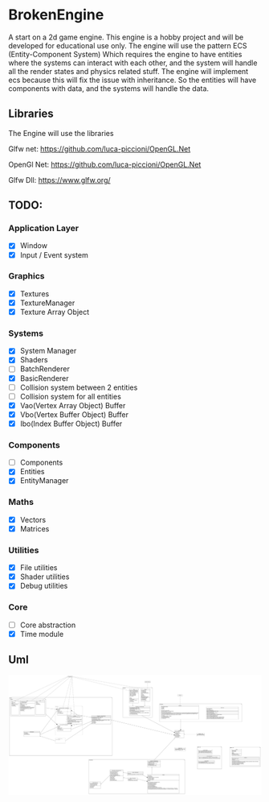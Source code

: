 # BrokenEngine
A start on a 2d game engine.
This engine is a hobby project and will be developed for educational use only. The engine will use the pattern ECS (Entity-Component System)
Which requires the engine to have entities where the systems can interact with each other, and the system will handle all the render states and physics related stuff.
The engine will implement ecs because this will fix the issue with inheritance. So the entities will have components with data, and the systems will handle the data.

## Libraries
The Engine will use the libraries

Glfw net: https://github.com/luca-piccioni/OpenGL.Net

OpenGl Net: https://github.com/luca-piccioni/OpenGL.Net

Glfw Dll: https://www.glfw.org/

## TODO:
### Application Layer
- [x] Window
- [x] Input / Event system
### Graphics
- [x] Textures
- [x] TextureManager
- [x] Texture Array Object
### Systems
- [x] System Manager
- [x] Shaders
- [ ] BatchRenderer
- [x] BasicRenderer
- [ ] Collision system between 2 entities
- [ ] Collision system for all entities
- [x] Vao(Vertex Array Object) Buffer
- [x] Vbo(Vertex Buffer Object) Buffer
- [x] Ibo(Index Buffer Object) Buffer
### Components
- [ ] Components
- [x] Entities
- [x] EntityManager
### Maths
- [x] Vectors
- [x] Matrices
### Utilities
- [x] File utilities
- [x] Shader utilities
- [x] Debug utilities
### Core
- [ ] Core abstraction
- [x] Time module
## Uml
![alt text](https://github.com/blackout1471/BrokenEngine/blob/master/BrokenEngine.jpg "Uml")
